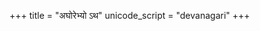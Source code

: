 +++
title = "अघोरेभ्यो ऽथ"
unicode_script = "devanagari"
+++

<div class="js_include" url="/vedAH_yajuH/taittirIyam/AraNyakam/sarva-prastutiH/06_mahA-nArAyaNopaniShat/45_aghorebhyo_atha"  newLevelForH1="2" includeTitle="false"> </div>  
